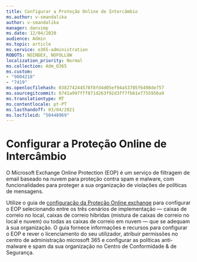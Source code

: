 ```yaml
---
title: Configurar a Proteção Online de Intercâmbio
ms.author: v-smandalika
author: v-smandalika
manager: dansimp
ms.date: 12/04/2020
audience: Admin
ms.topic: article
ms.service: o365-administration
ROBOTS: NOINDEX, NOFOLLOW
localization_priority: Normal
ms.collection: Adm_O365
ms.custom:
- "9004218"
- "7419"
ms.openlocfilehash: 038274244578f8fd4d05ef94a53705f6498de757
ms.sourcegitcommit: 6741a997fff871d263f92d3ff7fb61e7755956a9
ms.translationtype: MT
ms.contentlocale: pt-PT
ms.lasthandoff: 03/04/2021
ms.locfileid: "50448969"
---
```

# <a name="set-up-exchange-online-protection"></a>Configurar a Proteção Online de Intercâmbio

O Microsoft Exchange Online Protection (EOP) é um serviço de filtragem de email baseado na nuvem para proteção contra spam e malware, com funcionalidades para proteger a sua organização de violações de políticas de mensagens.

Utilize o guia de [configuração da Proteção Online exchange](https://go.microsoft.com/fwlink/?linkid=2071067) para configurar o EOP selecionando entre os três cenários de implementação — caixas de correio no local, caixas de correio híbridas (mistura de caixas de correio no local e nuvem) ou todas as caixas de correio em nuvem — que se adequam à sua organização. O guia fornece informações e recursos para configurar o EOP e rever o licenciamento do seu utilizador, atribuir permissões no centro de administração microsoft 365 e configurar as políticas anti-malware e spam da sua organização no Centro de Conformidade & de Segurança.
